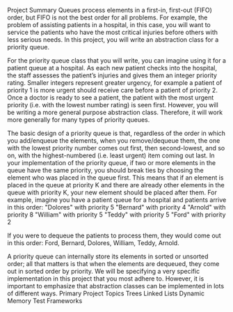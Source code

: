 Project Summary
Queues process elements in a first-in, first-out (FIFO) order, but FIFO is not the best order for all problems. For example, the problem of assisting patients in a hospital, in this case, you will want to service the patients who have the most critical injuries before others with less serious needs. In this project, you will write an abstraction class for a priority queue.


For the priority queue class that you will write, you can imagine using it for a patient queue at a hospital. As each new patient checks into the hospital, the staff assesses the patient’s injuries and gives them an integer priority rating. Smaller integers represent greater urgency, for example a patient of priority 1 is more urgent should receive care before a patient of priority 2. Once a doctor is ready to see a patient, the patient with the most urgent priority (i.e. with the lowest number rating) is seen first. However, you will be writing a more general purpose abstraction class. Therefore, it will work more generally for many types of priority queues.   


The basic design of a priority queue is that, regardless of the order in which you add/enqueue the elements, when you remove/dequeue them, the one with the lowest priority number comes out first, then second-lowest, and so on, with the highest-numbered (i.e. least urgent) item coming out last. In your implementation of the priority queue, if two or more elements in the queue have the same priority, you should break ties by choosing the element who was placed in the queue first. This means that if an element is placed in the queue at priority K and there are already other elements in the queue with priority K, your new element should be placed after them. For example, imagine you have a patient queue for a hospital and patients arrive in this order:
"Dolores" with priority 5
"Bernard" with priority 4
"Arnold" with priority 8
"William" with priority 5
"Teddy" with priority 5
"Ford" with priority 2

If you were to dequeue the patients to process them, they would come out in this order: Ford,
Bernard, Dolores, William, Teddy, Arnold.


A priority queue can internally store its elements in sorted or unsorted order; all that matters is that when the elements are dequeued, they come out in sorted order by priority. We will be specifying a very specific implementation in this project that you most adhere to. However, it is important to emphasize that abstraction classes can be implemented in lots of different ways.
Primary Project Topics
Trees
Linked Lists
Dynamic Memory
Test Frameworks

